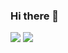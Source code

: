 ### Hi there 👋
<img src="https://github-readme-stats.vercel.app/api?username=magnofranca&theme=blue-green">
<img src="https://github-readme-stats.vercel.app/api/top-langs/?username=magnofranca&theme=blue-green" />
<!--
**magnofranca/magnofranca** is a ✨ _special_ ✨ repository because its `README.md` (this file) appears on your GitHub profile.

Here are some ideas to get you started:

- 🔭 I’m currently working on ...
- 🌱 I’m currently learning ...
- 👯 I’m looking to collaborate on ...
- 🤔 I’m looking for help with ...
- 💬 Ask me about ...
- 📫 How to reach me: ...
- 😄 Pronouns: ...
- ⚡ Fun fact: ...
-->
